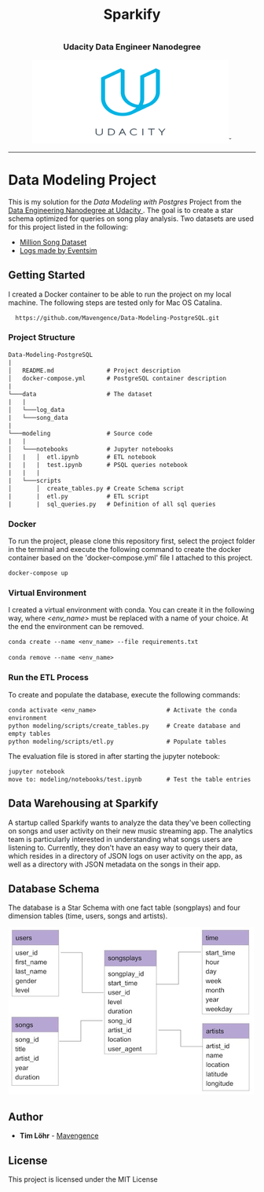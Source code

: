  <div style="border-bottom:none;">
<div align="center">
<h1>Sparkify<h1>
<h3>Udacity Data Engineer Nanodegree</h3>
<img src="Udacity_logo.png" width="400" height="170">˘
<hr>
</div>
</div>

# Data Modeling Project

This is my solution for the *Data Modeling with Postgres* Project from the [Data Engineering Nanodegree at Udacity ](https://eu.udacity.com/course/data-engineer-nanodegree--nd027). The goal is to create a star schema optimized for queries on song play analysis. Two datasets are used for this project listed in the following:

- [Million Song Dataset](http://millionsongdataset.com/)
- [Logs made by Eventsim](https://github.com/Interana/eventsim)

## Getting Started

I created a Docker container to be able to run the project on my local machine. The following steps are tested only for Mac OS Catalina.

```
  https://github.com/Mavengence/Data-Modeling-PostgreSQL.git
```

### Project Structure
```
Data-Modeling-PostgreSQL
|
│   README.md               # Project description
│   docker-compose.yml      # PostgreSQL container description   
|
└───data                    # The dataset
|   |               
│   └───log_data
|   └───song_data
|
└───modeling                # Source code
|   |               
│   └───notebooks           # Jupyter notebooks
│   |   │  etl.ipynb        # ETL notebook
|   |   |  test.ipynb       # PSQL queries notebook
|   |   |
|   └───scripts
│       │  create_tables.py # Create Schema script
|       |  etl.py           # ETL script
|       |  sql_queries.py   # Definition of all sql queries
```

### Docker

To run the project, please clone this repository first, select the project folder in the terminal and execute the following command to create the docker container based on the 'docker-compose.yml' file I attached to this project.

```
docker-compose up
```

### Virtual Environment

I created a virtual environment with conda. You can create it in the following way, where *<env_name>* must be replaced with a name of your choice. At the end the environment can be removed.

```
conda create --name <env_name> --file requirements.txt

conda remove --name <env_name>
```

### Run the ETL Process

To create and populate the database, execute the following commands:

```
conda activate <env_name>                    # Activate the conda environment
python modeling/scripts/create_tables.py     # Create database and empty tables
python modeling/scripts/etl.py               # Populate tables
```

The evaluation file is stored in after starting the jupyter notebook:
```
jupyter notebook
move to: modeling/notebooks/test.ipynb       # Test the table entries         
```

## Data Warehousing at Sparkify

A startup called Sparkify wants to analyze the data they've been collecting on songs and user activity on their new music streaming app. The analytics team is particularly interested in understanding what songs users are listening to. Currently, they don't have an easy way to query their data, which resides in a directory of JSON logs on user activity on the app, as well as a directory with JSON metadata on the songs in their app.

## Database Schema

The database is a Star Schema with one fact table (songplays) and four dimension tables (time, users, songs and artists).

![Database schema](star_schema.jpg)




## Author

* **Tim Löhr** - [Mavengence](https://github.com/mavengence)

## License

This project is licensed under the MIT License
